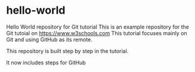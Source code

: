 # hello-world
Hello World repository for Git tutorial
This is an example repository for the Git tutoial on https://www.w3schools.com
This tutorial  focuses mainly on Git and using GitHub as its remote.

This repository is built step by step in the tutorial.

It now includes steps for GitHub
